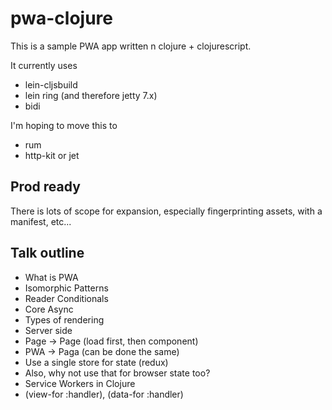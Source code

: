 # pwa-clojure

This is a sample PWA app written n clojure + clojurescript.

It currently uses

* lein-cljsbuild
* lein ring (and therefore jetty 7.x)
* bidi

I'm hoping to move this to

* rum
* http-kit or jet

## Prod ready

There is lots of scope for expansion, especially fingerprinting assets, with a manifest, etc...

## Talk outline

* What is PWA
* Isomorphic Patterns
* Reader Conditionals
* Core Async
* Types of rendering
 * Server side
 * Page -> Page (load first, then component)
 * PWA -> Paga (can be done the same)
* Use a single store for state (redux)
* Also, why not use that for browser state too?
* Service Workers in Clojure
* (view-for :handler), (data-for :handler)
